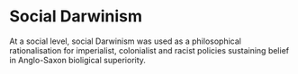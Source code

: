 # Social Darwinism
At a social level, social Darwinism was used as a philosophical rationalisation for imperialist, colonialist and racist policies sustaining belief in Anglo-Saxon bioligical superiority. 

